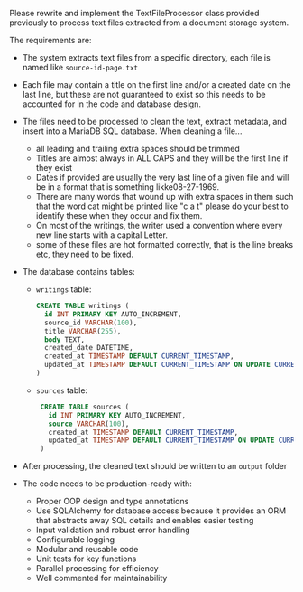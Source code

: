 Please rewrite and implement the TextFileProcessor class provided previously to process text files extracted from a document storage system. 

The requirements are:

- The system extracts text files from a specific directory, each file is named like `source-id-page.txt`

- Each file may contain a title on the first line and/or a created date on the last line, but these are not guaranteed to exist so this needs to be accounted for in the code and database design.

- The files need to be processed to clean the text, extract metadata, and insert into a MariaDB SQL database. When cleaning a file...

    - all leading and trailing extra spaces should be trimmed
    - Titles are almost always in ALL CAPS and they will be the first line if they exist
    - Dates if provided are usually the very last line of a given file and will be in a format that is something likke08-27-1969.
    - There are many words that wound up with extra spaces in them such that the word cat might be printed like "c a t" please do your best to identify these when they occur and fix them.
    - On most of the writings, the writer used a convention where every new line starts with a capital Letter.
    - some of these files are hot formatted correctly, that is the line breaks etc, they need to be fixed. 

- The database contains tables:

    - `writings` table:

        ```sql
        CREATE TABLE writings (
          id INT PRIMARY KEY AUTO_INCREMENT,
          source_id VARCHAR(100),
          title VARCHAR(255), 
          body TEXT,
          created_date DATETIME, 
          created_at TIMESTAMP DEFAULT CURRENT_TIMESTAMP,
          updated_at TIMESTAMP DEFAULT CURRENT_TIMESTAMP ON UPDATE CURRENT_TIMESTAMP
        )
        ```

    - `sources` table:  

        ```sql
         CREATE TABLE sources (
           id INT PRIMARY KEY AUTO_INCREMENT,
           source VARCHAR(100),
           created_at TIMESTAMP DEFAULT CURRENT_TIMESTAMP,
           updated_at TIMESTAMP DEFAULT CURRENT_TIMESTAMP ON UPDATE CURRENT_TIMESTAMP  
         )
        ```

- After processing, the cleaned text should be written to an `output` folder  

- The code needs to be production-ready with:

    - Proper OOP design and type annotations
    - Use SQLAlchemy for database access because it provides an ORM that abstracts away SQL details and enables easier testing
    - Input validation and robust error handling
    - Configurable logging
    - Modular and reusable code
    - Unit tests for key functions
    - Parallel processing for efficiency
    - Well commented for maintainability
